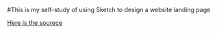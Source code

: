 #This is my self-study of using Sketch to design a website landing page

[Here is the sourece](https://www.youtube.com/watch?v=2VkZFA9D8iM) 